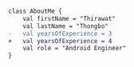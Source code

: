 ```diff

class AboutMe {
    val firstName = "Thirawat"
    val lastName = "Thongbo"
-   val yearsOfExperience = 3
+   val yearsOfExperience = 4
    val role = "Android Engineer"
}

```

<!---
thirawat-r/thirawat-r is a ✨ special ✨ repository because its `README.md` (this file) appears on your GitHub profile.
You can click the Preview link to take a look at your changes.

- 👋 Hi, I’m @thirawat-r
- 👀 I’m interested in ...
- 🌱 I’m currently learning ...
- 💞️ I’m looking to collaborate on ...
- 📫 How to reach me ...

--->
